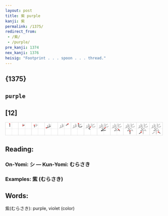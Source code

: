 ```yaml
---
layout: post
title: 紫 purple
kanji: 紫
permalink: /1375/
redirect_from:
 - /紫/
 - /purple/
pre_kanji: 1374
nex_kanji: 1376
heisig: "Footprint . . . spoon . . . thread."
---
```


## {1375}

## `purple`

## [12]

<div class="stroke"><img src="../images/E7B4AB.png" /></div>

## Reading:

### On-Yomi: シ &mdash; Kun-Yomi: むらさき

### Examples: 紫 (むらさき)

## Words:

紫(むらさき): purple, violet (color)
